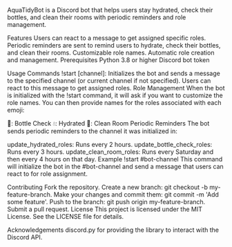 AquaTidyBot is a Discord bot that helps users stay hydrated, check their bottles, and clean their rooms with periodic reminders and role management.

Features
Users can react to a message to get assigned specific roles.
Periodic reminders are sent to remind users to hydrate, check their bottles, and clean their rooms.
Customizable role names.
Automatic role creation and management.
Prerequisites
Python 3.8 or higher
Discord bot token

Usage
Commands
!start [channel]: Initializes the bot and sends a message to the specified channel (or current channel if not specified). Users can react to this message to get assigned roles.
Role Management
When the bot is initialized with the !start command, it will ask if you want to customize the role names. You can then provide names for the roles associated with each emoji:

🥤: Bottle Check
💧: Hydrated
🧹: Clean Room
Periodic Reminders
The bot sends periodic reminders to the channel it was initialized in:

update_hydrated_roles: Runs every 2 hours.
update_bottle_check_roles: Runs every 3 hours.
update_clean_room_roles: Runs every Saturday and then every 4 hours on that day.
Example
!start #bot-channel
This command will initialize the bot in the #bot-channel and send a message that users can react to for role assignment.

Contributing
Fork the repository.
Create a new branch: git checkout -b my-feature-branch.
Make your changes and commit them: git commit -m 'Add some feature'.
Push to the branch: git push origin my-feature-branch.
Submit a pull request.
License
This project is licensed under the MIT License. See the LICENSE file for details.

Acknowledgements
discord.py for providing the library to interact with the Discord API.
